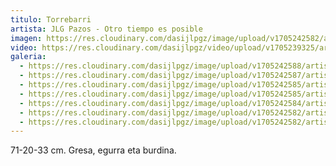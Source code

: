 ```yaml
---
titulo: Torrebarri
artista: JLG Pazos - Otro tiempo es posible
imagen: https://res.cloudinary.com/dasijlpgz/image/upload/v1705242582/artistas/Jose%20Luis%20Gonz%C3%A1lez%20Pazos%20-%20Otro%20tiempo%20es%20posible/obra_2/P1090068.jpg
video: https://res.cloudinary.com/dasijlpgz/video/upload/v1705239325/artistas/Jose%20Luis%20Gonz%C3%A1lez%20Pazos%20-%20Otro%20tiempo%20es%20posible/obra_2/Sin_t%C3%ADtulo.mp4
galeria:
  - https://res.cloudinary.com/dasijlpgz/image/upload/v1705242588/artistas/Jose%20Luis%20Gonz%C3%A1lez%20Pazos%20-%20Otro%20tiempo%20es%20posible/obra_2/P1090080.jpg
  - https://res.cloudinary.com/dasijlpgz/image/upload/v1705242587/artistas/Jose%20Luis%20Gonz%C3%A1lez%20Pazos%20-%20Otro%20tiempo%20es%20posible/obra_2/P1090078.jpg
  - https://res.cloudinary.com/dasijlpgz/image/upload/v1705242585/artistas/Jose%20Luis%20Gonz%C3%A1lez%20Pazos%20-%20Otro%20tiempo%20es%20posible/obra_2/P1090076.jpg
  - https://res.cloudinary.com/dasijlpgz/image/upload/v1705242585/artistas/Jose%20Luis%20Gonz%C3%A1lez%20Pazos%20-%20Otro%20tiempo%20es%20posible/obra_2/P1090074.jpg
  - https://res.cloudinary.com/dasijlpgz/image/upload/v1705242584/artistas/Jose%20Luis%20Gonz%C3%A1lez%20Pazos%20-%20Otro%20tiempo%20es%20posible/obra_2/P1090072.jpg
  - https://res.cloudinary.com/dasijlpgz/image/upload/v1705242582/artistas/Jose%20Luis%20Gonz%C3%A1lez%20Pazos%20-%20Otro%20tiempo%20es%20posible/obra_2/P1090070.jpg
  - https://res.cloudinary.com/dasijlpgz/image/upload/v1705242582/artistas/Jose%20Luis%20Gonz%C3%A1lez%20Pazos%20-%20Otro%20tiempo%20es%20posible/obra_2/P1090068.jpg
---
```

71-20-33 cm.
Gresa, egurra eta burdina.